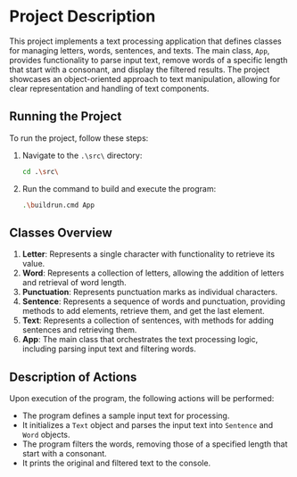 # Project Description

This project implements a text processing application that defines classes for managing letters, words, sentences, and texts. The main class, `App`, provides functionality to parse input text, remove words of a specific length that start with a consonant, and display the filtered results. The project showcases an object-oriented approach to text manipulation, allowing for clear representation and handling of text components.

## Running the Project

To run the project, follow these steps:

1. Navigate to the `.\src\` directory:
    ```bash
    cd .\src\
    ```

2. Run the command to build and execute the program:
    ```bash
    .\buildrun.cmd App
    ```

## Classes Overview

1. **Letter**: Represents a single character with functionality to retrieve its value.
2. **Word**: Represents a collection of letters, allowing the addition of letters and retrieval of word length.
3. **Punctuation**: Represents punctuation marks as individual characters.
4. **Sentence**: Represents a sequence of words and punctuation, providing methods to add elements, retrieve them, and get the last element.
5. **Text**: Represents a collection of sentences, with methods for adding sentences and retrieving them.
6. **App**: The main class that orchestrates the text processing logic, including parsing input text and filtering words.


## Description of Actions

Upon execution of the program, the following actions will be performed:

- The program defines a sample input text for processing.
- It initializes a `Text` object and parses the input text into `Sentence` and `Word` objects.
- The program filters the words, removing those of a specified length that start with a consonant.
- It prints the original and filtered text to the console.